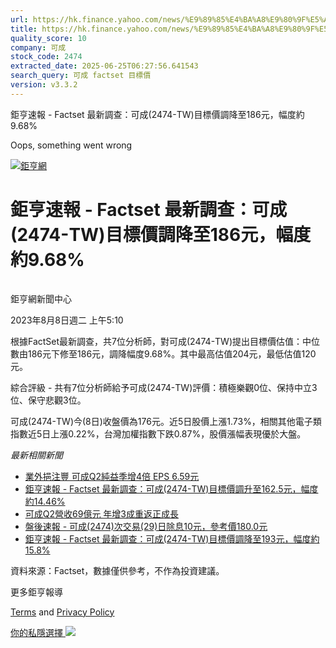 ```yaml
---
url: https://hk.finance.yahoo.com/news/%E9%89%85%E4%BA%A8%E9%80%9F%E5%A0%B1-factset-%E6%9C%80%E6%96%B0%E8%AA%BF%E6%9F%A5-%E5%8F%AF%E6%88%90-2474-091031666.html
title: https://hk.finance.yahoo.com/news/%E9%89%85%E4%BA%A8%E9%80%9F%E5%A0%B1-factset-%E6%9C%80%E6%96%B0%E8
quality_score: 10
company: 可成
stock_code: 2474
extracted_date: 2025-06-25T06:27:56.641543
search_query: 可成 factset 目標價
version: v3.3.2
---
```


鉅亨速報 - Factset 最新調查：可成(2474-TW)目標價調降至186元，幅度約9.68% 


Oops, something went wrong

 

[![鉅亨網](https://s.yimg.com/ny/api/res/1.2/UM5hrThmhlnSiBO4o4qlLg--/YXBwaWQ9aGlnaGxhbmRlcjt3PTE0NjtoPTQ4O2NmPXdlYnA-/https://s.yimg.com/os/creatr-uploaded-images/2020-01/147c7630-36ab-11ea-ae7c-5ee7a0016555)](http://www.cnyes.com/ "鉅亨網")

# 鉅亨速報 - Factset 最新調查：可成(2474-TW)目標價調降至186元，幅度約9.68%

![](data:image/gif;base64,R0lGODlhAQABAIAAAAAAAP///ywAAAAAAQABAAACAUwAOw==)

鉅亨網新聞中心

2023年8月8日週二 上午5:10

根據FactSet最新調查，共7位分析師，對可成(2474-TW)提出目標價估值：中位數由186元下修至186元，調降幅度9.68%。其中最高估值204元，最低估值120元。

綜合評級 - 共有7位分析師給予可成(2474-TW)評價：積極樂觀0位、保持中立3位、保守悲觀3位。

可成(2474-TW)今(8日)收盤價為176元。近5日股價上漲1.73%，相關其他電子類指數近5日上漲0.22%，台灣加權指數下跌0.87%，股價漲幅表現優於大盤。

*最新相關新聞*

* [業外挹注豐 可成Q2純益季增4倍 EPS 6.59元](https://news.cnyes.com/news/id/5277665)
* [鉅亨速報 - Factset 最新調查：可成(2474-TW)目標價調升至162.5元，幅度約14.46%](https://news.cnyes.com/news/id/5259457)
* [可成Q2營收69億元 年增3成重返正成長](https://news.cnyes.com/news/id/5243663)
* [盤後速報 - 可成(2474)次交易(29)日除息10元，參考價180.0元](https://news.cnyes.com/news/id/5231248)
* [鉅亨速報 - Factset 最新調查：可成(2474-TW)目標價調降至193元，幅度約15.8%](https://news.cnyes.com/news/id/5225549)

資料來源：Factset，數據僅供參考，不作為投資建議。

更多鉅亨報導

[Terms](https://guce.yahoo.com/terms?locale=zh-Hant-HK)  and [Privacy Policy](https://guce.yahoo.com/privacy-policy?locale=zh-Hant-HK)

[你的私隱選擇 ![](https://s.yimg.com/dv/static/siteApp/img/privacy-choice-control.png)](https://guce.yahoo.com/state-controls?locale=zh-Hant-HK&state=VA)